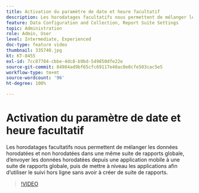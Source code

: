 ```yaml
---
title: Activation du paramètre de date et heure facultatif
description: Les horodatages facultatifs nous permettent de mélanger les données horodatées et non horodatées dans une même suite de rapports globale, d’envoyer les données horodatées depuis une application mobile à une suite de rapports globale, puis de mettre à niveau les applications afin d’utiliser le suivi hors ligne sans avoir à créer de suite de rapports.
feature: Data Configuration and Collection, Report Suite Settings
topic: Administration
role: Admin, User
level: Intermediate, Experienced
doc-type: feature video
thumbnail: 335740.jpg
kt: KT-8455
exl-id: 7cc87784-cbbe-4dc8-b9bd-549850dfe22e
source-git-commit: 84984ad9bf65cfc69117e40ac0e0cfe503cac5e5
workflow-type: tm+mt
source-wordcount: '96'
ht-degree: 100%

---
```


# Activation du paramètre de date et heure facultatif

Les horodatages facultatifs nous permettent de mélanger les données horodatées et non horodatées dans une même suite de rapports globale, d’envoyer les données horodatées depuis une application mobile à une suite de rapports globale, puis de mettre à niveau les applications afin d’utiliser le suivi hors ligne sans avoir à créer de suite de rapports.

>[!VIDEO](https://video.tv.adobe.com/v/335740/?quality=12&learn=on)
